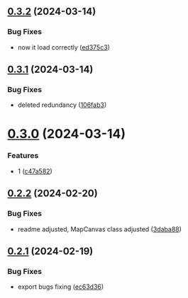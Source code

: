 ## [0.3.2](https://github.com/PMFrancisco/virtual-tabletop-library/compare/v0.3.1...v0.3.2) (2024-03-14)


### Bug Fixes

* now it load correctly ([ed375c3](https://github.com/PMFrancisco/virtual-tabletop-library/commit/ed375c3c135143631be9bb0e8d85dff9aa817a03))



## [0.3.1](https://github.com/PMFrancisco/virtual-tabletop-library/compare/v0.3.0...v0.3.1) (2024-03-14)


### Bug Fixes

* deleted redundancy ([106fab3](https://github.com/PMFrancisco/virtual-tabletop-library/commit/106fab3a291b8cda9560c760ccfdf374d316dbbd))



# [0.3.0](https://github.com/PMFrancisco/virtual-tabletop-library/compare/v0.2.2...v0.3.0) (2024-03-14)


### Features

* 1 ([c47a582](https://github.com/PMFrancisco/virtual-tabletop-library/commit/c47a582eaac3abceab5d5e390804a26bad9ed2b7))



## [0.2.2](https://github.com/PMFrancisco/virtual-tabletop-library/compare/v0.2.1...v0.2.2) (2024-02-20)


### Bug Fixes

* readme adjusted, MapCanvas class adjusted ([3daba88](https://github.com/PMFrancisco/virtual-tabletop-library/commit/3daba889df7cbaa2c508a44f94a40ff1e66609bf))



## [0.2.1](https://github.com/PMFrancisco/virtual-tabletop-library/compare/v0.2.0...v0.2.1) (2024-02-19)


### Bug Fixes

* export bugs fixing ([ec63d36](https://github.com/PMFrancisco/virtual-tabletop-library/commit/ec63d361fd770273e9b9056fe4a03b6187a822c1))



